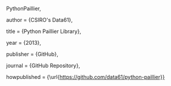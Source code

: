 PythonPaillier,

author = {CSIRO's Data61},

title = {Python Paillier Library},

year = {2013},

publisher = {GitHub},

journal = {GitHub Repository},

howpublished = {\url{https://github.com/data61/python-paillier}}
